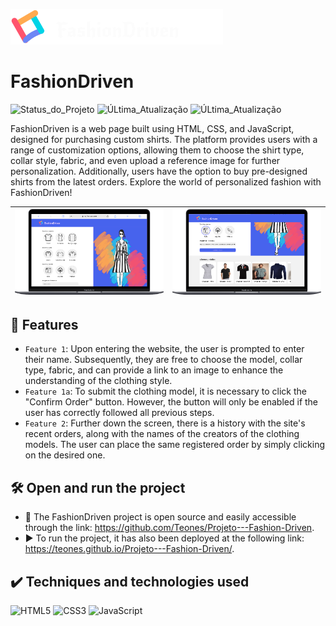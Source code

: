 ![logo](Imagens/Logo.png)

<h1>FashionDriven</h1>

![Status_do_Projeto](https://img.shields.io/badge/status-concluded-green
)
![ÚLtima_Atualização](https://img.shields.io/badge/create-november_/_2021-blue
)
![ÚLtima_Atualização](https://img.shields.io/badge/version-december_/_2023-red
)

FashionDriven is a web page built using HTML, CSS, and JavaScript, designed for purchasing custom shirts. The platform provides users with a range of customization options, allowing them to choose the shirt type, collar style, fabric, and even upload a reference image for further personalization. Additionally, users have the option to buy pre-designed shirts from the latest orders. Explore the world of personalized fashion with FashionDriven!

|<img src="Imagens/mobile.png" alt="Imagem 1" width="400" style="border: none;"/> | <img src="Imagens/mobile (1).png" alt="Imagem 2" width="400" style="border: none;"/> |
|:-:|:-:|


## 🔨 Features

- `Feature 1`: Upon entering the website, the user is prompted to enter their name. Subsequently, they are free to choose the model, collar type, fabric, and can provide a link to an image to enhance the understanding of the clothing style.
- `Feature 1a`: To submit the clothing model, it is necessary to click the "Confirm Order" button. However, the button will only be enabled if the user has correctly followed all previous steps.
- `Feature 2`: Further down the screen, there is a history with the site's recent orders, along with the names of the creators of the clothing models. The user can place the same registered order by simply clicking on the desired one.


## 🛠️ Open and run the project

- 📁 The FashionDriven project is open source and easily accessible through the link: https://github.com/Teones/Projeto---Fashion-Driven. 
- ▶️ To run the project, it has also been deployed at the following link: https://teones.github.io/Projeto---Fashion-Driven/.

## ✔️ Techniques and technologies used
![HTML5](https://img.shields.io/badge/html5-%23E34F26.svg?style=flat&logo=html5&logoColor=white)
![CSS3](https://img.shields.io/badge/css3-%231572B6.svg?style=flat&logo=css3&logoColor=white)
![JavaScript](https://img.shields.io/badge/javascript-%23323330.svg?style=flat&logo=javascript&logoColor=%23F7DF1E)

